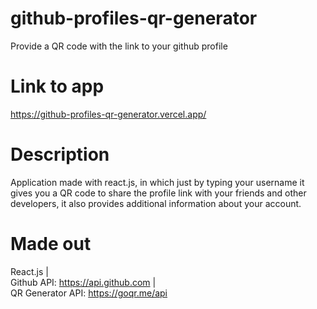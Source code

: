 
# github-profiles-qr-generator
Provide a QR code with the link to your github profile

# Link to app
https://github-profiles-qr-generator.vercel.app/

# Description
Application made with react.js, in which just by typing your username it gives you a QR code to share the profile link with your friends and other developers, it also provides additional information about your account.

# Made out
React.js    |   
Github API: https://api.github.com    |   
QR Generator API: https://goqr.me/api 


